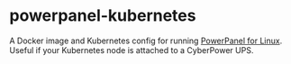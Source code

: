 # powerpanel-kubernetes

A Docker image and Kubernetes config for running [PowerPanel for Linux](https://www.cyberpowersystems.com/product/software/powerpanel-for-linux/). Useful if your Kubernetes node is attached to a CyberPower UPS.
